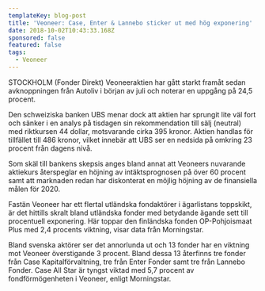 ```yaml
---
templateKey: blog-post
title: 'Veoneer: Case, Enter & Lannebo sticker ut med hög exponering'
date: 2018-10-02T10:43:33.168Z
sponsored: false
featured: false
tags:
  - Veoneer
---
```

STOCKHOLM (Fonder Direkt) Veoneeraktien har gått starkt framåt sedan avknoppningen från Autoliv i början av juli och noterar en uppgång på 24,5 procent.

Den schweiziska banken UBS menar dock att aktien har sprungit lite väl fort och sänker i en analys på tisdagen sin rekommendation till sälj (neutral) med riktkursen 44 dollar, motsvarande cirka 395 kronor. Aktien handlas för tillfället till 486 kronor, vilket innebär att UBS ser en nedsida på omkring 23 procent från dagens nivå.

Som skäl till bankens skepsis anges bland annat att Veoneers nuvarande aktiekurs återspeglar en höjning av intäktsprognosen på över 60 procent samt att marknaden redan har diskonterat en möjlig höjning av de finansiella målen för 2020. 

Fastän Veoneer har ett flertal utländska fondaktörer i ägarlistans toppskikt, är det hittills skralt bland utländska fonder med betydande ägande sett till procentuell exponering. Här toppar den finländska fonden OP-Pohjoismaat Plus med 2,4 procents viktning, visar data från Morningstar.

Bland svenska aktörer ser det annorlunda ut och 13 fonder har en viktning mot Veoneer överstigande 3 procent. Bland dessa 13 återfinns tre fonder från Case Kapitalförvaltning, tre från Enter Fonder samt tre från Lannebo Fonder. Case All Star är tyngst viktad med 5,7 procent av fondförmögenheten i Veoneer, enligt Morningstar.
